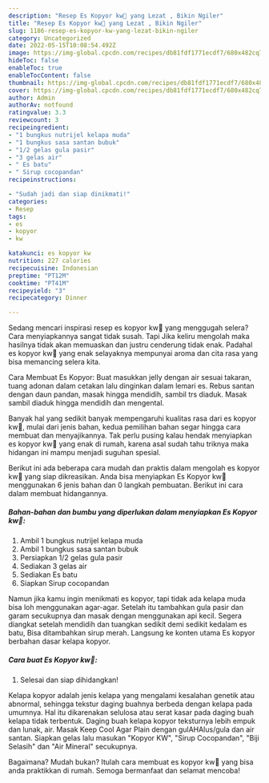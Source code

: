 ```yaml
---
description: "Resep Es Kopyor kw🥥 yang Lezat , Bikin Ngiler"
title: "Resep Es Kopyor kw🥥 yang Lezat , Bikin Ngiler"
slug: 1186-resep-es-kopyor-kw-yang-lezat-bikin-ngiler
category: Uncategorized
date: 2022-05-15T10:08:54.492Z
image: https://img-global.cpcdn.com/recipes/db81fdf1771ecdf7/680x482cq70/es-kopyor-kw-foto-resep-utama.jpg
hideToc: false
enableToc: true
enableTocContent: false
thumbnail: https://img-global.cpcdn.com/recipes/db81fdf1771ecdf7/680x482cq70/es-kopyor-kw-foto-resep-utama.jpg
cover: https://img-global.cpcdn.com/recipes/db81fdf1771ecdf7/680x482cq70/es-kopyor-kw-foto-resep-utama.jpg
author: Admin
authorAv: notfound
ratingvalue: 3.3
reviewcount: 3
recipeingredient:
- "1 bungkus nutrijel kelapa muda"
- "1 bungkus sasa santan bubuk"
- "1/2 gelas gula pasir"
- "3 gelas air"
- " Es batu"
- " Sirup cocopandan"
recipeinstructions:

- "Sudah jadi dan siap dinikmati!"
categories:
- Resep
tags:
- es
- kopyor
- kw

katakunci: es kopyor kw 
nutrition: 227 calories
recipecuisine: Indonesian
preptime: "PT12M"
cooktime: "PT41M"
recipeyield: "3"
recipecategory: Dinner

---
```



Sedang mencari inspirasi resep es kopyor kw🥥 yang menggugah selera? Cara menyiapkannya sangat tidak susah. Tapi Jika keliru mengolah maka hasilnya tidak akan memuaskan dan justru cenderung tidak enak. Padahal es kopyor kw🥥 yang enak selayaknya mempunyai aroma dan cita rasa yang bisa memancing selera kita.


Cara Membuat Es Kopyor: Buat masukkan jelly dengan air sesuai takaran, tuang adonan dalam cetakan lalu dinginkan dalam lemari es. Rebus santan dengan daun pandan, masak hingga mendidih, sambil trs diaduk. Masak sambil diaduk hingga mendidih dan mengental.

Banyak hal yang sedikit banyak mempengaruhi kualitas rasa dari es kopyor kw🥥, mulai dari jenis bahan, kedua pemilihan bahan segar hingga cara membuat dan menyajikannya. Tak perlu pusing kalau hendak menyiapkan es kopyor kw🥥 yang enak di rumah, karena asal sudah tahu triknya maka hidangan ini mampu menjadi suguhan spesial.


Berikut ini ada beberapa cara mudah dan praktis dalam mengolah es kopyor kw🥥 yang siap dikreasikan. Anda bisa menyiapkan Es Kopyor kw🥥 menggunakan 6 jenis bahan dan 0 langkah pembuatan. Berikut ini cara dalam membuat hidangannya.

<!--inarticleads1-->

##### Bahan-bahan dan bumbu yang diperlukan dalam menyiapkan Es Kopyor kw🥥:

1. Ambil 1 bungkus nutrijel kelapa muda
1. Ambil 1 bungkus sasa santan bubuk
1. Persiapkan 1/2 gelas gula pasir
1. Sediakan 3 gelas air
1. Sediakan  Es batu
1. Siapkan  Sirup cocopandan


Namun jika kamu ingin menikmati es kopyor, tapi tidak ada kelapa muda bisa loh menggunakan agar-agar. Setelah itu tambahkan gula pasir dan garam secukupnya dan masak dengan menggunakan api kecil. Segera diangkat setelah mendidih dan tuangkan sedikit demi sedikit kedalam es batu, Bisa ditambahkan sirup merah. Langsung ke konten utama Es kopyor berbahan dasar kelapa kopyor. 

<!--inarticleads2-->

##### Cara buat Es Kopyor kw🥥:


1. Selesai dan siap dihidangkan!

Kelapa kopyor adalah jenis kelapa yang mengalami kesalahan genetik atau abnormal, sehingga tekstur daging buahnya berbeda dengan kelapa pada umumnya. Hal itu dikarenakan selulosa atau serat kasar pada daging buah kelapa tidak terbentuk. Daging buah kelapa kopyor teksturnya lebih empuk dan lunak, air. Masak Keep Cool Agar Plain dengan gulAHAlus/gula dan air santan. Siapkan gelas lalu masukan &#34;Kopyor KW&#34;, &#34;Sirup Cocopandan&#34;, &#34;Biji Selasih&#34; dan &#34;Air Mineral&#34; secukupnya. 

Bagaimana? Mudah bukan? Itulah cara membuat es kopyor kw🥥 yang bisa anda praktikkan di rumah. Semoga bermanfaat dan selamat mencoba!
